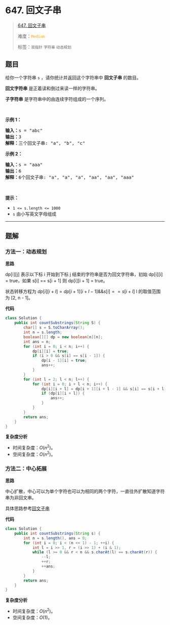 # 647. 回文子串

> [647. 回文子串](https://leetcode.cn/problems/palindromic-substrings/)
>
> 难度：<font color=orange>`Medium`</font>
>
> 标签：`双指针` `字符串` `动态规划`

## 题目

<p>给你一个字符串 <code>s</code> ，请你统计并返回这个字符串中 <strong>回文子串</strong> 的数目。</p>

<p><strong>回文字符串</strong> 是正着读和倒过来读一样的字符串。</p>

<p><strong>子字符串</strong> 是字符串中的由连续字符组成的一个序列。</p>

<p>&nbsp;</p>

<p><strong class="example">示例 1：</strong></p>

<pre>
<strong>输入：</strong>s = "abc"
<strong>输出：</strong>3
<strong>解释：</strong>三个回文子串: "a", "b", "c"
</pre>

<p><strong class="example">示例 2：</strong></p>

<pre>
<strong>输入：</strong>s = "aaa"
<strong>输出：</strong>6
<strong>解释：</strong>6个回文子串: "a", "a", "a", "aa", "aa", "aaa"</pre>

<p>&nbsp;</p>

<p><strong>提示：</strong></p>

<ul>
	<li><code>1 &lt;= s.length &lt;= 1000</code></li>
	<li><code>s</code> 由小写英文字母组成</li>
</ul>


--------------------

## 题解

### 方法一：动态规划

**思路**

dp\[i]\[j] 表示以下标 i 开始到下标 j 结束的字符串是否为回文字符串，初始 dp\[i]\[i] = true，如果 s[i] == s[i + 1] 则 dp\[i]\[i + 1] = true。

状态转移方程为 $dp[i][i + l] = dp[i + 1][i + l - 1] \&\& s[i] == s[i + l]$ l 的取值范围为 [2, n - 1]。

**代码**

```java
class Solution {
    public int countSubstrings(String S) {
        char[] s = S.toCharArray();
        int n = s.length;
        boolean[][] dp = new boolean[n][n];
        int ans = n;
        for (int i = 0; i < n; i++) {
            dp[i][i] = true;
            if (i > 0 && s[i] == s[i - 1]) {
                dp[i - 1][i] = true;
                ans++;
            }
        }
        for (int l = 2; l < n; l++) {
            for (int i = 0; i + l < n; i++) {
                dp[i][i + l] = dp[i + 1][i + l - 1] && s[i] == s[i + l];
                if (dp[i][i + l]) {
                    ans++;
                }
            }
        }
        return ans;
    }
}
```

**复杂度分析**

- 时间复杂度：$O(n^2)$。
- 空间复杂度：$O(n^2)$。

### 方法二：中心拓展

**思路**

中心扩散，中心可以为单个字符也可以为相同的两个字符，一直往外扩散知道字符串为非回文串。

具体思路参考[回文子串](https://leetcode.cn/problems/palindromic-substrings/solutions/379987/hui-wen-zi-chuan-by-leetcode-solution)

**代码**

```java
class Solution {
    public int countSubstrings(String s) {
        int n = s.length(), ans = 0;
        for (int i = 0; i < (n << 1) - 1; ++i) {
            int l = i >> 1, r = (i >> 1) + (i & 1);
            while (l >= 0 && r < n && s.charAt(l) == s.charAt(r)) {
                --l;
                ++r;
                ++ans;
            }
        }
        return ans;
    }
}
```

**复杂度分析**

- 时间复杂度：$O(n^2)$。
- 空间复杂度：$O(1)$。
